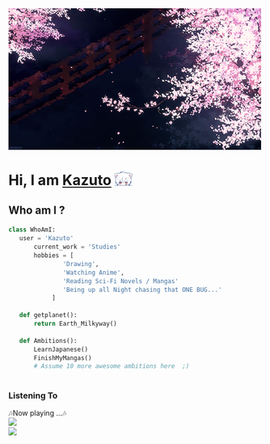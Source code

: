  <img src="https://github.com/kazutxo/kazutxo/blob/main/Sakura.gif" alt="sakura">
<h1>Hi, I am <a href=""https://github.com/kazutxo">Kazuto</a> <img src="https://github.com/kazutxo/kazutxo/blob/main/ww%20(1)%20(1).gif" width="35px"></h1>

<h2>Who am I ?</h2>
 
 ``` python
 class WhoAmI:
 	user = 'Kazuto'
		current_work = 'Studies'
		hobbies = [
				'Drawing',
				'Watching Anime',
				'Reading Sci-Fi Novels / Mangas'
				'Being up all Night chasing that ONE BUG...'
			 ]
	
	def getplanet():
		return Earth_Milkyway()
	
	def Ambitions():
		LearnJapanese()
		FinishMyMangas()
		# Assume 10 more awesome ambitions here  ;)
	
 ```
<h3>Listening To </h3>
<p>
  🎶Now playing ...🎶<br/>
  <a href="http://spotify-informer.daniels-roth-stan.fr/">
    <img height="75" src="http://spotify-informer.daniels-roth-stan.fr/api"/>
  </a><br/>
  <a href="https://github.com/MrStanDu33/spotify-informer"><img src="https://img.shields.io/badge/built%20with%20MrStanDu33%2Fspotify‑informer-1ED760.svg?style=flat-square&logo=spotify&logoColor=white"/></a><br/>
</p>
